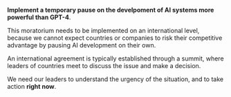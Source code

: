 **Implement a temporary pause on the develpoment of AI systems more powerful than GPT-4**.

This moratorium needs to be implemented on an international level, because we cannot expect countries or companies to risk their competitive advantage by pausing AI development on their own.

An international agreement is typically established through a summit, where leaders of countries meet to discuss the issue and make a decision.

We need our leaders to understand the urgency of the situation, and to take action **right now**.
